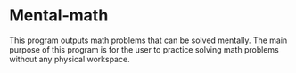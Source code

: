 # Mental-math
This program outputs math problems that can be solved mentally. The main purpose of this program is for the user to practice solving math problems without any physical workspace.
